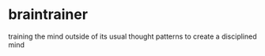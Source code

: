 # braintrainer
training the mind outside of its usual thought patterns to create a disciplined mind
